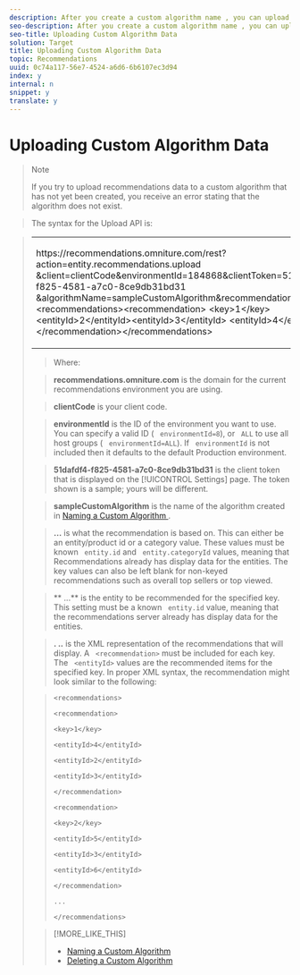 ```yaml
---
description: After you create a custom algorithm name , you can upload a list of the recommended items to display for a specific key item when you use that custom algorithm.
seo-description: After you create a custom algorithm name , you can upload a list of the recommended items to display for a specific key item when you use that custom algorithm.
seo-title: Uploading Custom Algorithm Data
solution: Target
title: Uploading Custom Algorithm Data
topic: Recommendations
uuid: 0c74a117-56e7-4524-a6d6-6b6107ec3d94
index: y
internal: n
snippet: y
translate: y
---
```


# Uploading Custom Algorithm Data



>>[!NOTE]
>>
>>If you try to upload recommendations data to a custom algorithm that has not yet been created, you receive an error stating that the algorithm does not exist.
>


>The syntax for the Upload API is: 



><table id="table_853ED10367174FB281CC451DAA3B1ED6"> 
 <tbody> 
  <tr> 
   <td colname="col1"> <p> 
     <codeblock>
       https://recommendations.omniture.com/rest?action=entity.recommendations.upload 
      &amp;client=clientCode&amp;environmentId=184868&amp;clientToken=51dafdf4-f825-4581-a7c0-8ce9db31bd31 
      &amp;algorithmName=sampleCustomAlgorithm&amp;recommendations=&lt;recommendations&gt;&lt;recommendation&gt; 
      &lt;key&gt;1&lt;/key&gt;&lt;entityId&gt;2&lt;/entityId&gt;&lt;entityId&gt;3&lt;/entityId&gt; 
      &lt;entityId&gt;4&lt;/entityId&gt;&lt;/recommendation&gt;&lt;/recommendations&gt;&nbsp; 
     </codeblock> </p> </td> 
  </tr> 
 </tbody> 
</table>

>Where: 

>**recommendations.omniture.com** is the domain for the current recommendations environment you are using. 

>**clientCode** is your client code. 

>**environmentId** is the ID of the environment you want to use. You can specify a valid ID ( ` environmentId=8`), or ` ALL` to use all host groups ( ` environmentId=ALL`). If ` environmentId` is not included then it defaults to the default Production environment. 

>**51dafdf4-f825-4581-a7c0-8ce9db31bd31** is the client token that is displayed on the [!UICONTROL  Settings] page. The token shown is a sample; yours will be different. 

>**sampleCustomAlgorithm** is the name of the algorithm created in [ Naming a Custom Algorithm ](../../c_rec_mng_recs/c_Creating_a_Custom_Algorithm/r_Naming_a_Custom_Algorithm.md#reference_EFEF6E3495F746948AEF178875B87CCB). 

>**<key>...</key>** is what the recommendation is based on. This can either be an entity/product id or a category value. These values must be known ` entity.id` and ` entity.categoryId` values, meaning that Recommendations already has display data for the entities. The key values can also be left blank for non-keyed recommendations such as overall top sellers or top viewed. 

>** <entityId>...</entityId>** is the entity to be recommended for the specified key. This setting must be a known ` entity.id` value, meaning that the recommendations server already has display data for the entities. 

>**<recommendations>. ..</recommendations>** is the XML representation of the recommendations that will display. A ` <recommendation>` must be included for each key. The ` <entityId>` values are the recommended items for the specified key. In proper XML syntax, the recommendation might look similar to the following: 

>
>```
><recommendations> 
> 
><recommendation> 
> 
><key>1</key> 
> 
><entityId>4</entityId> 
> 
><entityId>2</entityId> 
> 
><entityId>3</entityId> 
> 
></recommendation> 
> 
><recommendation> 
> 
><key>2</key> 
> 
><entityId>5</entityId> 
> 
><entityId>3</entityId> 
> 
><entityId>6</entityId> 
> 
></recommendation> 
> 
>... 
> 
></recommendations> 
>```

>[!MORE_LIKE_THIS]
>
>* [ Naming a Custom Algorithm ](r_Naming_a_Custom_Algorithm.md#reference_EFEF6E3495F746948AEF178875B87CCB)
>* [ Deleting a Custom Algorithm ](r_Deleting_a_Custom_Algorithm.md#reference_B54C085BEAFB47B383DF127C06777D1F)
